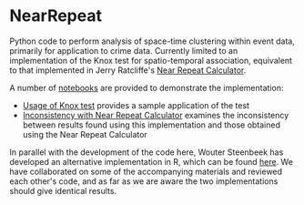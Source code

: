 # NearRepeat

Python code to perform analysis of space-time clustering within event data, primarily for application to crime data. Currently limited to an implementation of the Knox test for spatio-temporal association, equivalent to that implemented in Jerry Ratcliffe's [Near Repeat Calculator](http://www.cla.temple.edu/center-for-security-and-crime-science/projects/#near-repeat-calculator).

A number of [notebooks](notebooks) are provided to demonstrate the implementation:

- [Usage of Knox test](notebooks/Usage%20of%20Knox%20test.ipynb) provides a sample application of the test
- [Inconsistency with Near Repeat Calculator](notebooks/Inconsistency%20with%20Near%20Repeat%20Calculator.ipynb) examines the inconsistency between results found using this implementation and those obtained using the Near Repeat Calculator

In parallel with the development of the code here, Wouter Steenbeek has developed an alternative implementation in R, which can be found [here](https://github.com/wsteenbeek/NearRepeat). We have collaborated on some of the accompanying materials and reviewed each other's code, and as far as we are aware the two implementations should give identical results.